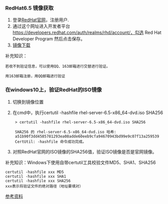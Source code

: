 ### RedHat6.5 镜像获取 ###
1. 登录[RedHat官网](https://access.redhat.com/)，注册用户.
2. 通过这个网址进入开发者平台 https://developers.redhat.com/auth/realms/rhd/account/，勾选 Red Hat Developer Program 然后点击保存。
3. [镜像下载](https://access.redhat.com/downloads/content/)

补充知识：

	若收不到验证信息，可以使用QQ、163邮箱进行交替进行验证。

	用163邮箱注册，用QQ邮箱进行验证

### 在windows10上，验证RedHat的ISO镜像 ###
1. 切换到镜像位置
2. 在cmd中，执行certutil -hashfile rhel-server-6.5-x86_64-dvd.iso SHA256

		> certutil -hashfile rhel-server-6.5-x86_64-dvd.iso SHA256
		
		SHA256 的 rhel-server-6.5-x86_64-dvd.iso 哈希:
		a51b90f3dd4585781293ea08adde60eeb9cfa94670943bd99e9c07f13a259539
		CertUtil: -hashfile 命令成功完成。
3. 对照RedHat官网的ISO镜像的SHA256值，验证ISO镜像是否是官网镜像。

补充知识：Windows下使用自带certutil工具校验文件MD5、SHA1、SHA256

	certutil -hashfile xxx MD5
	certutil -hashfile xxx SHA1
	certutil -hashfile xxx SHA256
	xxx表示将验证文件的绝对路径（地址要填对）

[参考资料](https://www.mf8.biz/rhel-dev-license/)
